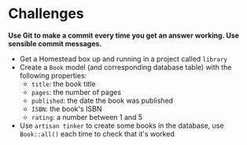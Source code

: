 # Challenges

**Use Git to make a commit every time you get an answer working. Use sensible commit messages.**

- Get a Homestead box up and running in a project called `library`
- Create a `Book` model (and corresponding database table) with the following properties:
    - `title`: the book title
    - `pages`: the number of pages
    - `published`: the date the book was published
    - `ISBN`: the book's ISBN
    - `rating`: a number between 1 and 5
- Use `artisan tinker` to create some books in the database, use `Book::all()` each time to check that it's worked
